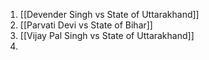 1. [[Devender Singh vs State of Uttarakhand]]
2. [[Parvati Devi vs State of Bihar]]
3. [[Vijay Pal Singh vs State of Uttarakhand]]
4. 